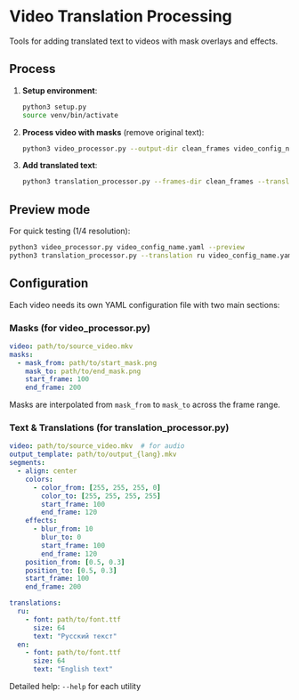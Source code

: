 # Video Translation Processing

Tools for adding translated text to videos with mask overlays and effects.

## Process

1. **Setup environment**:
   ```bash
   python3 setup.py
   source venv/bin/activate
   ```

2. **Process video with masks** (remove original text):
   ```bash
   python3 video_processor.py --output-dir clean_frames video_config_name.yaml
   ```

3. **Add translated text**:
   ```bash
   python3 translation_processor.py --frames-dir clean_frames --translation ru video_config_name.yaml
   ```

## Preview mode

For quick testing (1/4 resolution):
```bash
python3 video_processor.py video_config_name.yaml --preview
python3 translation_processor.py --translation ru video_config_name.yaml --preview
```

## Configuration

Each video needs its own YAML configuration file with two main sections:

### Masks (for video_processor.py)
```yaml
video: path/to/source_video.mkv
masks:
  - mask_from: path/to/start_mask.png
    mask_to: path/to/end_mask.png
    start_frame: 100
    end_frame: 200
```

Masks are interpolated from `mask_from` to `mask_to` across the frame range.

### Text & Translations (for translation_processor.py)
```yaml
video: path/to/source_video.mkv  # for audio
output_template: path/to/output_{lang}.mkv
segments:
  - align: center
    colors:
      - color_from: [255, 255, 255, 0]
        color_to: [255, 255, 255, 255]
        start_frame: 100
        end_frame: 120
    effects:
      - blur_from: 10
        blur_to: 0
        start_frame: 100
        end_frame: 120
    position_from: [0.5, 0.3]
    position_to: [0.5, 0.3]
    start_frame: 100
    end_frame: 200

translations:
  ru:
    - font: path/to/font.ttf
      size: 64
      text: "Русский текст"
  en:
    - font: path/to/font.ttf
      size: 64  
      text: "English text"
```

Detailed help: `--help` for each utility
